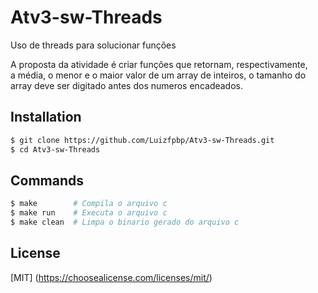 # Atv3-sw-Threads
Uso de threads para solucionar funções <br/>

A proposta da atividade é criar funções que retornam, respectivamente,<br/>
a média, o menor e o maior valor de um array de inteiros, o tamanho do <br/>
array deve ser digitado antes dos numeros encadeados. <br/>

## Installation
```bash
$ git clone https://github.com/Luizfpbp/Atv3-sw-Threads.git
$ cd Atv3-sw-Threads
```

## Commands
```bash
$ make        # Compila o arquivo c       
$ make run    # Executa o arquivo c
$ make clean  # Limpa o binario gerado do arquivo c
```

## License
[MIT]
(https://choosealicense.com/licenses/mit/)
